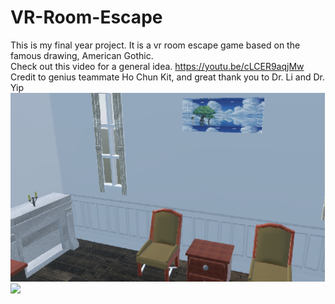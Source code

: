 # VR-Room-Escape

This is my final year project. It is a vr room escape game based on the famous drawing, American Gothic.</br>
Check out this video for a general idea. https://youtu.be/cLCER9aqjMw </br>
Credit to genius teammate Ho Chun Kit, and great thank you to Dr. Li and Dr. Yip </br>
![](image/Image70.png)
![](iamge/Image71.png)
